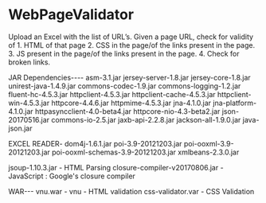 ﻿# WebPageValidator
Upload an Excel with the list of URL’s.
Given a page URL, check for validity of
	1. HTML of that page
	2. CSS in the page/of the links present in the page. 
	3. JS present in the page/of the links 	present in the page. 
	4. Check for broken links. 

JAR Dependencies----
asm-3.1.jar
jersey-server-1.8.jar
jersey-core-1.8.jar
unirest-java-1.4.9.jar
commons-codec-1.9.jar
commons-logging-1.2.jar
fluent-hc-4.5.3.jar
httpclient-4.5.3.jar
httpclient-cache-4.5.3.jar
httpclient-win-4.5.3.jar
httpcore-4.4.6.jar
httpmime-4.5.3.jar
jna-4.1.0.jar
jna-platform-4.1.0.jar
httpasyncclient-4.0-beta4.jar
httpcore-nio-4.3-beta2.jar
json-20170516.jar
commons-io-2.5.jar
jaxb-api-2.2.8.jar
jackson-all-1.9.0.jar
java-json.jar


EXCEL READER- 
dom4j-1.6.1.jar
poi-3.9-20121203.jar
poi-ooxml-3.9-20121203.jar
poi-ooxml-schemas-3.9-20121203.jar
xmlbeans-2.3.0.jar

jsoup-1.10.3.jar - HTML Parsing 
closure-compiler-v20170806.jar - JavaScript : Google's closure compiler

WAR---
vnu.war - vnu - HTML validation
css-validator.var - CSS Validation

